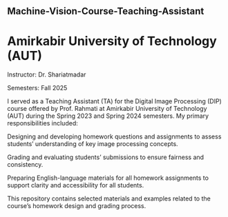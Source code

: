 ## Machine-Vision-Course-Teaching-Assistant

# Amirkabir University of Technology (AUT)

Instructor: Dr. Shariatmadar

Semesters: Fall 2025

I served as a Teaching Assistant (TA) for the Digital Image Processing (DIP) course offered by Prof. Rahmati at Amirkabir University of Technology (AUT) during the Spring 2023 and Spring 2024 semesters.
My primary responsibilities included:

Designing and developing homework questions and assignments to assess students’ understanding of key image processing concepts.

Grading and evaluating students’ submissions to ensure fairness and consistency.

Preparing English-language materials for all homework assignments to support clarity and accessibility for all students.

This repository contains selected materials and examples related to the course’s homework design and grading process.
